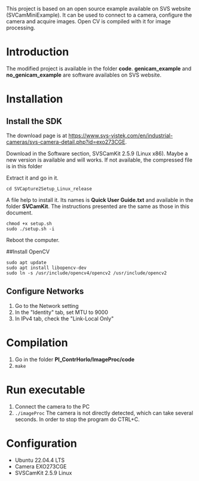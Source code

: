 This project is based on an open source example available on SVS website (SVCamMiniExample).
It can be used to connect to a camera, configure the camera and acquire images. 
Open CV is compiled with it for image processing.

# Introduction
The modified project is available in the folder **code**. **genicam_example** and **no_genicam_example** are software availables on SVS website.

# Installation

## Install the SDK
The download page is at https://www.svs-vistek.com/en/industrial-cameras/svs-camera-detail.php?id=exo273CGE.

Download in the Software section, SVSCamKit 2.5.9 (Linux x86). Maybe a new version is available and will works. If not available, the compressed file is in this folder

Extract it and go in it.

``` cd SVCapture2Setup_Linux_release ```

A file help to install it. Its names is **Quick User Guide.txt** and available in the folder **SVCamKit**. The instructions presented are the same as those in this document.

```
chmod +x setup.sh
sudo ./setup.sh -i
```

Reboot the computer.

##Install OpenCV
```
sudo apt update
sudo apt install libopencv-dev
sudo ln -s /usr/include/opencv4/opencv2 /usr/include/opencv2
```

## Configure Networks
1. Go to the Network setting
2. In the "Identity" tab, set MTU to 9000
3. In IPv4 tab, check the "Link-Local Only"


# Compilation
1. Go in the folder **PI_ContrHorlo/ImageProc/code**
2. ```make```

# Run executable
1. Connect the camera to the PC
2. ```./imageProc```
The camera is not directly detected, which can take several seconds.
In order to stop the program do CTRL+C. 

# Configuration
- Ubuntu 22.04.4 LTS
- Camera EXO273CGE
- SVSCamKit 2.5.9 Linux